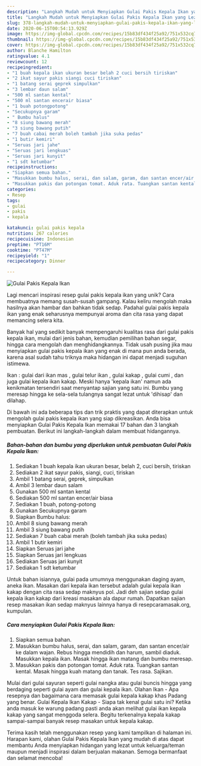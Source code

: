 ```yaml
---
description: "Langkah Mudah untuk Menyiapkan Gulai Pakis Kepala Ikan yang Lezat Sekali"
title: "Langkah Mudah untuk Menyiapkan Gulai Pakis Kepala Ikan yang Lezat Sekali"
slug: 378-langkah-mudah-untuk-menyiapkan-gulai-pakis-kepala-ikan-yang-lezat-sekali
date: 2020-06-15T00:54:13.929Z
image: https://img-global.cpcdn.com/recipes/15b83df434f25a92/751x532cq70/gulai-pakis-kepala-ikan-foto-resep-utama.jpg
thumbnail: https://img-global.cpcdn.com/recipes/15b83df434f25a92/751x532cq70/gulai-pakis-kepala-ikan-foto-resep-utama.jpg
cover: https://img-global.cpcdn.com/recipes/15b83df434f25a92/751x532cq70/gulai-pakis-kepala-ikan-foto-resep-utama.jpg
author: Blanche Hamilton
ratingvalue: 4.1
reviewcount: 12
recipeingredient:
- "1 buah kepala ikan ukuran besar belah 2 cuci bersih tiriskan"
- "2 ikat sayur pakis siangi cuci tiriskan"
- "1 batang serai geprek simpulkan"
- "3 lembar daun salam"
- "500 ml santan kental"
- "500 ml santan encerair biasa"
- "1 buah potongpotong"
- "Secukupnya garam"
- " Bumbu halus"
- "8 siung bawang merah"
- "3 siung bawang putih"
- "7 buah cabai merah boleh tambah jika suka pedas"
- "1 butir kemiri"
- "Seruas jari jahe"
- "Seruas jari lengkuas"
- "Seruas jari kunyit"
- "1 sdt ketumbar"
recipeinstructions:
- "Siapkan semua bahan."
- "Masukkan bumbu halus, serai, dan salam, garam, dan santan encer/air ke dalam wajan. Rebus hingga mendidih dan harum, sambil diaduk. Masukkan kepala ikan. Masak hingga ikan matang dan bumbu meresap."
- "Masukkan pakis dan potongan tomat. Aduk rata. Tuangkan santan kental. Masak hingga kuah matang dan tanak. Tes rasa. Sajikan."
categories:
- Resep
tags:
- gulai
- pakis
- kepala

katakunci: gulai pakis kepala 
nutrition: 267 calories
recipecuisine: Indonesian
preptime: "PT16M"
cooktime: "PT47M"
recipeyield: "1"
recipecategory: Dinner

---
```



![Gulai Pakis Kepala Ikan](https://img-global.cpcdn.com/recipes/15b83df434f25a92/751x532cq70/gulai-pakis-kepala-ikan-foto-resep-utama.jpg)

Lagi mencari inspirasi resep gulai pakis kepala ikan yang unik? Cara membuatnya memang susah-susah gampang. Kalau keliru mengolah maka hasilnya akan hambar dan bahkan tidak sedap. Padahal gulai pakis kepala ikan yang enak seharusnya mempunyai aroma dan cita rasa yang dapat memancing selera kita.

Banyak hal yang sedikit banyak mempengaruhi kualitas rasa dari gulai pakis kepala ikan, mulai dari jenis bahan, kemudian pemilihan bahan segar, hingga cara mengolah dan menghidangkannya. Tidak usah pusing jika mau menyiapkan gulai pakis kepala ikan yang enak di mana pun anda berada, karena asal sudah tahu triknya maka hidangan ini dapat menjadi suguhan istimewa.

Ikan : gulai dari ikan mas , gulai telur ikan , gulai kakap , gulai cumi , dan juga gulai kepala ikan kakap. Meski hanya &#39;kepala ikan&#39; namun ada kenikmatan tersendiri saat menyantap sajian yang satu ini. Bumbu yang meresap hingga ke sela-sela tulangnya sangat lezat untuk &#39;dihisap&#39; dan dilahap.


Di bawah ini ada beberapa tips dan trik praktis yang dapat diterapkan untuk mengolah gulai pakis kepala ikan yang siap dikreasikan. Anda bisa menyiapkan Gulai Pakis Kepala Ikan memakai 17 bahan dan 3 langkah pembuatan. Berikut ini langkah-langkah dalam membuat hidangannya.

<!--inarticleads1-->

##### Bahan-bahan dan bumbu yang diperlukan untuk pembuatan Gulai Pakis Kepala Ikan:

1. Sediakan 1 buah kepala ikan ukuran besar, belah 2, cuci bersih, tiriskan
1. Sediakan 2 ikat sayur pakis, siangi, cuci, tiriskan
1. Ambil 1 batang serai, geprek, simpulkan
1. Ambil 3 lembar daun salam
1. Gunakan 500 ml santan kental
1. Sediakan 500 ml santan encer/air biasa
1. Sediakan 1 buah, potong-potong
1. Gunakan Secukupnya garam
1. Siapkan  Bumbu halus:
1. Ambil 8 siung bawang merah
1. Ambil 3 siung bawang putih
1. Sediakan 7 buah cabai merah (boleh tambah jika suka pedas)
1. Ambil 1 butir kemiri
1. Siapkan Seruas jari jahe
1. Siapkan Seruas jari lengkuas
1. Sediakan Seruas jari kunyit
1. Sediakan 1 sdt ketumbar


Untuk bahan isiannya, gulai pada umumnya menggunakan daging ayam, aneka ikan. Masakan dari kepala ikan tersebut adalah gulai kepala ikan kakap dengan cita rasa sedap maknyus pol. Jadi deh sajian sedap gulai kepala ikan kakap dari kreasi masakan ala dapur rumah. Dapatkan sajian resep masakan ikan sedap maknyus lainnya hanya di resepcaramasak.org, kumpulan. 

<!--inarticleads2-->

##### Cara menyiapkan Gulai Pakis Kepala Ikan:

1. Siapkan semua bahan.
1. Masukkan bumbu halus, serai, dan salam, garam, dan santan encer/air ke dalam wajan. Rebus hingga mendidih dan harum, sambil diaduk. Masukkan kepala ikan. Masak hingga ikan matang dan bumbu meresap.
1. Masukkan pakis dan potongan tomat. Aduk rata. Tuangkan santan kental. Masak hingga kuah matang dan tanak. Tes rasa. Sajikan.


Mulai dari gulai sayuran seperti gulai nangka atau gulai buncis hingga yang berdaging seperti gulai ayam dan gulai kepala ikan. Olahan Ikan - Apa resepnya dan bagaimana cara memasak gulai kepala kakap khas Padang yang benar. Gulai Kepala Ikan Kakap - Siapa tak kenal gulai satu ini? Ketika anda masuk ke warung padang pasti anda akan melihat gulai ikan kepala kakap yang sangat menggoda selera. Begitu terkenalnya kepala kakap sampai-sampai banyak resep masakan untuk kepala kakap. 

Terima kasih telah menggunakan resep yang kami tampilkan di halaman ini. Harapan kami, olahan Gulai Pakis Kepala Ikan yang mudah di atas dapat membantu Anda menyiapkan hidangan yang lezat untuk keluarga/teman maupun menjadi inspirasi dalam berjualan makanan. Semoga bermanfaat dan selamat mencoba!
